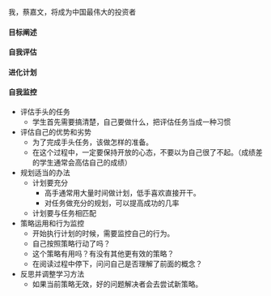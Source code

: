 我，蔡嘉文，将成为中国最伟大的投资者



#### 目标阐述





#### 自我评估





#### 进化计划





#### 自我监控













- 评估手头的任务
  - 学生首先需要搞清楚，自己要做什么，把评估任务当成一种习惯
- 评估自己的优势和劣势
  - 为了完成手头任务，该做怎样的准备。
  - 在这个过程中，一定要保持开放的心态，不要以为自己很了不起。（成绩差的学生通常会高估自己的成绩）
- 规划适当的办法
  - 计划要充分
    - 高手通常用大量时间做计划，低手喜欢直接开干。
    - 对任务做充分的规划，可以提高成功的几率
  - 计划要与任务相匹配
- 策略运用和行为监控
  - 开始执行计划的时候，需要监控自己的行为。
  - 自己按照策略行动了吗？
  - 这个策略有用吗？有没有其他更有效的策略？
  - 在阅读过程中停下，问问自己是否理解了前面的概念？
- 反思并调整学习方法
  - 如果当前策略无效，好的问题解决者会去尝试新策略。